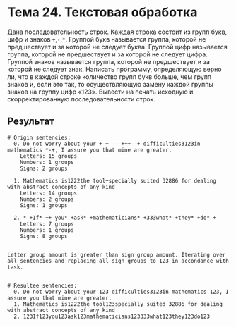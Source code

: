 # Тема 24. Текстовая обработка

Дана последовательность строк. Каждая строка состоит из групп букв, цифр и знаков `+`,`-`,`*`. Группой букв называется группа, которой не предшествует и за которой не следует буква. Группой цифр называется группа, которой не предшествует и за которой не следует цифра. Группой знаков называется группа, которой не предшествует и за которой не следует знак. Написать программу, определяющую верно ли, что в каждой строке количество групп букв больше, чем групп знаков и, если это так, то осуществляющую замену каждой группы знаков на группу цифр «123». Вывести на печать исходную и скорректированную последовательности строк.


## Результат

```
# Origin sentencies:
  0. Do not worry about your +-+----+++--+ difficulties3123in mathematics *-+, I assure you that mine are greater.
    Letters: 15 groups
    Numbers: 1 groups
    Signs: 2 groups

  1. Mathematics is1222the tool+specially suited 32886 for dealing with abstract concepts of any kind
    Letters: 14 groups
    Numbers: 2 groups
    Signs: 1 groups

  2. *-+If*-++-you*-+ask*-+mathematicians*-+333what*-+they*-+do*-+
    Letters: 7 groups
    Numbers: 1 groups
    Signs: 8 groups


Letter group amount is greater than sign group amount. Iterating over all sentencies and replacing all sign groups to 123 in accondance with task.


# Resultee sentencies:
  0. Do not worry about your 123 difficulties3123in mathematics 123, I assure you that mine are greater.
  1. Mathematics is1222the tool123specially suited 32886 for dealing with abstract concepts of any kind
  2. 123If123you123ask123mathematicians123333what123they123do123
```
